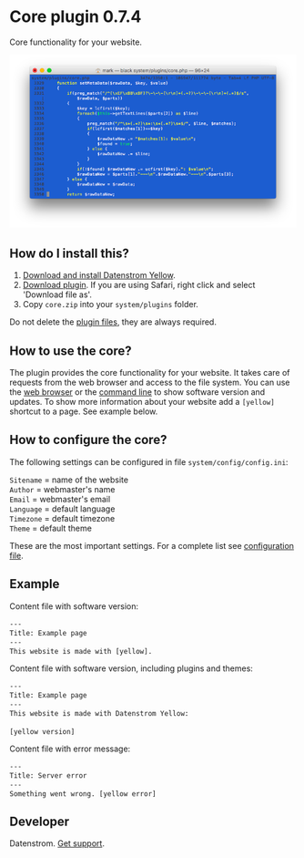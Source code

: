 Core plugin 0.7.4
=================
Core functionality for your website.

<p align="center"><img src="core-screenshot.png?raw=true" alt="Screenshot"></p>

## How do I install this?

1. [Download and install Datenstrom Yellow](https://github.com/datenstrom/yellow/).
2. [Download plugin](https://github.com/datenstrom/yellow-plugins/raw/master/zip/core.zip). If you are using Safari, right click and select 'Download file as'.
3. Copy `core.zip` into your `system/plugins` folder.

Do not delete the [plugin files](update.ini), they are always required.

## How to use the core?

The plugin provides the core functionality for your website. It takes care of requests from the web browser and access to the file system. You can use the [web browser](https://github.com/datenstrom/yellow-plugins/tree/master/edit) or the [command line](https://github.com/datenstrom/yellow-plugins/tree/master/command) to show software version and updates. To show more information about your website add a `[yellow]` shortcut to a page. See example below.

## How to configure the core?

The following settings can be configured in file `system/config/config.ini`:

`Sitename` = name of the website  
`Author` = webmaster's name  
`Email` = webmaster's email  
`Language` = default language  
`Timezone` = default timezone  
`Theme` = default theme  

These are the most important settings. For a complete list see [configuration file](https://github.com/datenstrom/yellow/blob/master/system/config/config.ini).

## Example

Content file with software version:

```
---
Title: Example page
---
This website is made with [yellow].
```

Content file with software version, including plugins and themes:

```
---
Title: Example page
---
This website is made with Datenstrom Yellow:

[yellow version]
```

Content file with error message:

```
---
Title: Server error
---
Something went wrong. [yellow error]
```

## Developer

Datenstrom. [Get support](https://developers.datenstrom.se/help/support).
